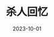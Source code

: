 ---
layout: page
title: 杀人回忆
description: >
  看完了以后感觉脑子里嗡嗡的，太震撼、太惊悚了。悬案只是电影的一部分，穿插其中的时代背景也非常具有现实意义。大部分的案子最后是悬案，大部分的凶手看起来就是普通人。导演不愧是现实主义题材的高手，和《寄生虫》一样，后劲太大了。
category: 电影
img: assets/img/movie/2023/xin_wen_nv_wang.webp
star: 5
date: 2023-10-01
---